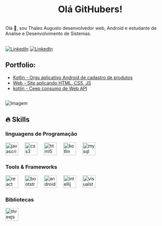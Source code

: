 <!--título-->
<div id="user-content-toc">
  <ul align="center">
    <summary><h1 style="display: inline-block">Olá GitHubers!</h1></summary>
</div>

<!-- Presentation -->
<p>
  Olá 👋, sou Thales Augusto desenvolvedor web, Android e estudante de Analise e Desenvolvimento de Sistemas.<br><br>

<!-- Links -->
[![LinkedIn](https://img.shields.io/badge/WhatsApp-25D366?style=for-the-badge&logo=whatsapp&logoColor=white)](https://api.whatsapp.com/message/UO4QFBQQNBTHP1?autoload=1&app_absent=0) [![LinkedIn](https://img.shields.io/badge/LinkedIn-0077B5?style=for-the-badge&logo=linkedin&logoColor=white)](https://www.linkedin.com/in/thales-augusto-oliviera-77236b18b/)

<!-- Portfolio -->
## Portfolio:
- [Kotlin - Orgs aplicativo Android de cadastro de produtos](https://github.com/ThalesDomingos/Orgs)
- [Web - Site aplicando HTML, CSS, JS](https://thalesaugusto.netlify.app/)
- [kotlin - Ceep consumo de Web API](https://github.com/ThalesDomingos/Ceep-Kotlin-Web-API)
##
<!-- GIF -->
<p align="left">
  <img align="center" src="https://media1.tenor.com/m/kqlEI-zeRL4AAAAC/pixelart.gif" alt="Imagem">
</p>

## 🔥 Skills
<!-- Skills: linguagens de Programação -->
  <div style="flex-basis: 48%;">
    <h3>linguagens de Programação</h3>
    <img src="https://cdn.jsdelivr.net/gh/devicons/devicon/icons/javascript/javascript-original.svg" height="40" alt="javascript logo"  />
    <img width="12" />
    <img src="https://cdn.jsdelivr.net/gh/devicons/devicon/icons/css3/css3-original.svg" height="40" alt="css3 logo"  />
    <img width="12" />
    <img src="https://cdn.jsdelivr.net/gh/devicons/devicon/icons/html5/html5-original.svg" height="40" alt="html5 logo"  />
    <img width="12" />
    <img src="https://cdn.jsdelivr.net/gh/devicons/devicon/icons/kotlin/kotlin-original.svg" height="40" alt="kotlin logo"  />
    <img width="12" />
    <img src="https://cdn.jsdelivr.net/gh/devicons/devicon/icons/mysql/mysql-original.svg" height="40" alt="mysql logo"  />
    
  </div>
  
  <!-- Skills: Tools & Frameworks -->
  <div style="flex-basis: 48%;">
    <h3>Tools & Frameworks</h3>
    <img src="https://cdn.jsdelivr.net/gh/devicons/devicon/icons/react/react-original.svg" height="40" alt="react logo"  />
    <img width="12" />
    <img src="https://cdn.jsdelivr.net/gh/devicons/devicon/icons/bootstrap/bootstrap-original.svg" height="40" alt="bootstrap logo"  />
    <img width="12" />
    <img src="https://cdn.jsdelivr.net/gh/devicons/devicon/icons/androidstudio/androidstudio-original.svg" height="40" alt="androidstudio logo"  />
    <img width="12" />
    <img src="https://cdn.jsdelivr.net/gh/devicons/devicon/icons/intellij/intellij-original.svg" height="40" alt="intellij logo"  />
    <img width="12" />
    <img src="https://cdn.jsdelivr.net/gh/devicons/devicon/icons/visualstudio/visualstudio-plain.svg" height="40" alt="visualstudio logo"  />
    <img width="12" />
  </div>

  <div style="flex-basis: 48%;">
    <h3>Bibliotecas</h3>
    <img src="https://cdn.jsdelivr.net/gh/devicons/devicon/icons/threejs/threejs-original.svg" height="40" alt="threejs logo"  />
  </div>
